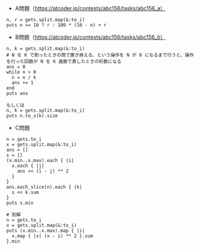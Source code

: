 - A問題（https://atcoder.jp/contests/abc156/tasks/abc156_a）

```
n, r = gets.split.map(&:to_i)
puts n >= 10 ? r : 100 * (10 - n) + r
```

- B問題（https://atcoder.jp/contests/abc156/tasks/abc156_b）
```
n, k = gets.split.map(&:to_i)
# N を K で割ったときの商で置き換える、という操作を N が 0 になるまで行うと、操作を行った回数が N を K 進数で表したときの桁数になる
ans = 0
while n > 0
  n = n / k
  ans += 1
end
puts ans

もしくは
n, k = gets.split.map(&:to_i)
puts n.to_s(k).size
```

- C問題
```
n = gets.to_i
x = gets.split.map(&:to_i)
ans = []
s = []
(x.min..x.max).each { |i|
  x.each { |j|
    ans << (i - j) ** 2
  }
}
ans.each_slice(n).each { |k|
  s << k.sum
}
puts s.min

# 別解
n = gets.to_i
x = gets.split.map(&:to_i)
puts (x.min..x.max).map { |i|
  x.map { |x| (x - i) ** 2 }.sum
}.min
```
